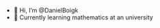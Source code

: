 - 👋 Hi, I’m @DanielBoigk
- 🌱 Currently learning mathematics at an university

<!---
DanielBoigk/DanielBoigk is a ✨ special ✨ repository because its `README.md` (this file) appears on your GitHub profile.
You can click the Preview link to take a look at your changes.
--->
